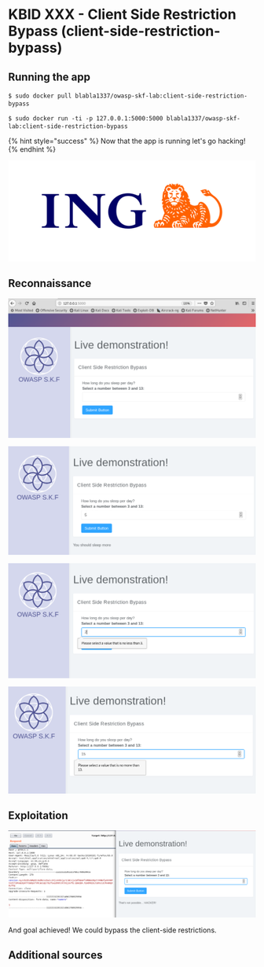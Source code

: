 # KBID XXX - Client Side Restriction Bypass (client-side-restriction-bypass)

## Running the app

```text
$ sudo docker pull blabla1337/owasp-skf-lab:client-side-restriction-bypass
```

```text
$ sudo docker run -ti -p 127.0.0.1:5000:5000 blabla1337/owasp-skf-lab:client-side-restriction-bypass
```

{% hint style="success" %}
Now that the app is running let's go hacking!
{% endhint %}

![Docker image and write-up thanks to ING!](.gitbook/assets/ing_primary_logo.png)


## Reconnaissance

![](.gitbook/assets/csrb10.png)

![](.gitbook/assets/csrb11.png)

![](.gitbook/assets/csrb12.png)

![](.gitbook/assets/csrb13.png)


## Exploitation

![](.gitbook/assets/csrb14.png)

And goal achieved! We could bypass the client-side restrictions.

## Additional sources
